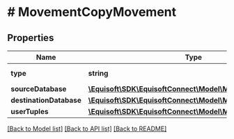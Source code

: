 # # MovementCopyMovement

## Properties

Name | Type | Description | Notes
------------ | ------------- | ------------- | -------------
**type** | **string** |  | [default to TYPE_COPY]
**sourceDatabase** | [**\Equisoft\SDK\EquisoftConnect\Model\MovementDatabase**](MovementDatabase.md) |  |
**destinationDatabase** | [**\Equisoft\SDK\EquisoftConnect\Model\MovementDatabase**](MovementDatabase.md) |  |
**userTuples** | [**\Equisoft\SDK\EquisoftConnect\Model\MovementUserTuple[]**](MovementUserTuple.md) |  |

[[Back to Model list]](../../README.md#models) [[Back to API list]](../../README.md#endpoints) [[Back to README]](../../README.md)
